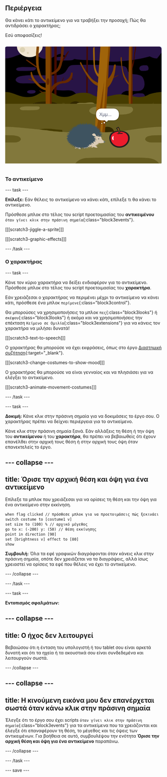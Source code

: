 ## Περιέργεια

<div style="display: flex; flex-wrap: wrap">
<div style="flex-basis: 200px; flex-grow: 1; margin-right: 15px;">
Θα κάνει κάτι το αντικείμενο για να τραβήξει την προσοχή; Πώς θα αντιδράσει ο χαρακτήρας;

Εσύ αποφασίζεις!
</div>
<div>

![Το 'BOO!' έργο που δείχνει τον χαρακτήρα να είναι περίεργος.](images/boo.png)

</div>
</div>

### Το αντικείμενο

--- task ---

**Επίλεξε:** Εάν θέλεις το αντικείμενο να κάνει κάτι, επίλεξε τι θα κάνει το αντικείμενο.

Πρόσθεσε μπλοκ στο τέλος του script προετοιμασίας του **αντικειμένου** `όταν γίνει κλικ στην πράσινη σημαία`{:class="block3events"}.

[[[scratch3-jiggle-a-sprite]]]

[[[scratch3-graphic-effects]]]

--- /task ---

### Ο χαρακτήρας

--- task ---

Κάνε τον κύριο χαρακτήρα να δείξει ενδιαφέρον για το αντικείμενο. Πρόσθεσε μπλοκ στο τέλος του script προετοιμασίας του **χαρακτήρα**.

Εάν χρειάζεσαι ο χαρακτήρας να περιμένει μέχρι το αντικείμενο να κάνει κάτι, πρόσθεσε ένα μπλοκ `περίμενε`{:class="block3control"}.

Θα μπορούσες να χρησιμοποιήσεις τα μπλοκ `πες`{:class="block3looks"} ή `σκέψου`{:class="block3looks"} ή ακόμα και να χρησιμοποιήσεις την επέκταση `Κείμενο σε Ομιλία`{:class="block3extensions"} για να κάνεις τον χαρακτήρα να μιλήσει δυνατά!

[[[scratch3-text-to-speech]]]

Ο χαρακτήρας θα μπορούσε να έχει εκφράσεις, όπως στο έργο [Διαστημική συζήτηση](https://projects.raspberrypi.org/el-GR/projects/space-talk){:target="_blank"}.

[[[scratch3-change-costumes-to-show-mood]]]

Ο χαρακτήρας θα μπορούσε να είναι γενναίος και να πλησιάσει για να ελέγξει το αντικείμενο.

[[[scratch3-animate-movement-costumes]]]

--- /task ---

--- task ---

**Δοκιμή:** Κάνε κλικ στην πράσινη σημαία για να δοκιμάσεις το έργο σου. Ο χαρακτήρας πρέπει να δείχνει περιέργεια για το αντικείμενο.

Κάνε κλικ στην πράσινη σημαία ξανά. Εάν αλλάξεις τη θέση ή την όψη του **αντικείμενου** ή του **χαρακτήρα**, θα πρέπει να βεβαιωθείς ότι έχουν επανέλθει στην αρχική τους θέση ή στην αρχική τους όψη όταν επανεκτελείς το έργο.

--- collapse ---
---
title: Όρισε την αρχική θέση και όψη για ένα αντικείμενο
---

Επίλεξε τα μπλοκ που χρειάζεσαι για να ορίσεις τη θέση και την όψη για ένα αντικείμενο στην εκκίνηση.

```blocks3
when flag clicked // πρόσθεσε μπλοκ για να προετοιμάσεις πώς ξεκινάει 
switch costume to [costume1 v]
set size to (100) % // αρχικό μέγεθος
go to x: (-200) y: (50) // θέση εκκίνησης
point in direction [90]
set [brightness v] effect to [80]
show
```

**Συμβουλή:** Όλα τα εφέ γραφικών διαγράφονται όταν κάνεις κλικ στην πράσινη σημαία, οπότε δεν χρειάζεται να τα διαγράψεις, αλλά ίσως χρειαστεί να ορίσεις τα εφέ που θέλεις να έχει το αντικείμενο.

--- /collapse ---

--- /task ---

--- task ---

**Εντοπισμός σφαλμάτων:**

--- collapse ---
---
title: Ο ήχος δεν λειτουργεί
---

Βεβαιώσου ότι η ένταση του υπολογιστή ή του tablet σου είναι αρκετά δυνατή και ότι τα ηχεία ή τα ακουστικά σου είναι συνδεδεμένα και λειτουργούν σωστά.

--- /collapse ---

--- collapse ---
---
title: Η κινούμενη εικόνα μου δεν επανέρχεται σωστά όταν κάνω κλικ στην πράσινη σημαία
---

Έλεγξε ότι το έργο σου έχει scripts `όταν γίνει κλικ στην πράσινη σημαία`{:class="block3events"} για τα αντικείμενα που τα χρειάζονται και έλεγξε ότι επαναφέρουν τη θέση, το μέγεθος και τις όψεις των αντικειμένων. Για βοήθεια σε αυτό, συμβουλέψου την ενότητα **Όρισε την αρχική θέση και όψη για ένα αντικείμενο** παραπάνω.

--- /collapse ---

--- /task ---

--- save ---
